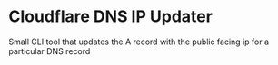 # Cloudflare DNS IP Updater
Small CLI tool that updates the A record with the public facing ip for a particular DNS record
